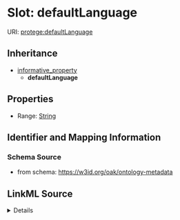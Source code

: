 

# Slot: defaultLanguage

URI: [protege:defaultLanguage](protege:defaultLanguage)




## Inheritance

* [informative_property](informative_property.md)
    * **defaultLanguage**









## Properties

* Range: [String](String.md)





## Identifier and Mapping Information







### Schema Source


* from schema: https://w3id.org/oak/ontology-metadata




## LinkML Source

<details>
```yaml
name: defaultLanguage
from_schema: https://w3id.org/oak/ontology-metadata
rank: 1000
is_a: informative_property
slot_uri: protege:defaultLanguage
alias: defaultLanguage
range: string

```
</details>
